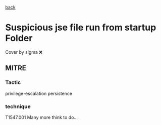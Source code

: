 [back](../index.md)
# Suspicious jse file run from startup Folder
Cover by sigma :x: 
## MITRE
### Tactic
privilege-escalation
persistence
### technique
T1547.001
Many more think to do...